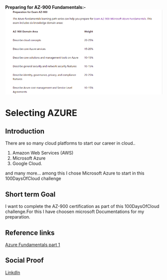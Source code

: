<!-- This template removes the micro tutorial for a quicker post and removes images for a full template check out the 000-DAY-ARTICLE-LONG-TEMPLATE.MD-->

**Preparing for AZ-900 Fundamentals:-**
![placeholder image](az-100_banner.png)

# Selecting AZURE

## Introduction

There are so many cloud platforms to start our career in cloud..

1. Amazon Web Services (AWS)
2. Microsoft Azure
3. Google Cloud.

and many more...
among this I chose Microsoft Azure to start in this 100DaysOfCloud challenge

## Short term Goal

I want to complete the AZ-900 certification as part of this 100DaysOfCloud challenge.For this I have choosen microsoft Documentations for my preparation.

## Reference links

[Azure Fundamentals part 1](https://docs.microsoft.com/en-in/learn/paths/az-900-describe-cloud-concepts/?WT.mc_id=api_CatalogApi)

## Social Proof

[LinkdIn](https://www.linkedin.com/posts/kuntumalla-mahesh-7674b8145_100daysofcloud-az900-azure-activity-6828365292499017728-64fW)
